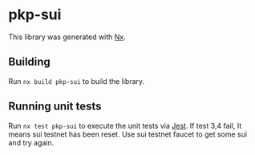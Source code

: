 # pkp-sui

This library was generated with [Nx](https://nx.dev).

## Building

Run `nx build pkp-sui` to build the library.

## Running unit tests

Run `nx test pkp-sui` to execute the unit tests via [Jest](https://jestjs.io).
If test 3,4 fail, It means sui testnet has been reset. Use sui testnet faucet to get some sui and try again.
